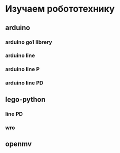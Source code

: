 # Изучаем робототехнику
## arduino  
### arduino go1 librery
### arduino line
### arduino line P
### arduino line PD
## lego-python  
### line PD
### wro
## openmv  
